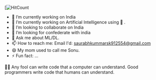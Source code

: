 
[![HitCount](http://hits.dwyl.com/saurabhkumarsaurabhkumar/saurabhkumarsaurabhkumar.svg)

- 🔭 I’m currently working on India
- 🌱 I’m currently working on Artificial Intelligence using 🐍 .
- 👯 I’m looking to collaborate on India
- 🤔 I’m looking for confederate with india 
- 💬 Ask me about ML/DL.
- 📫 How to reach me: Email I'd: saurabhkummarsk912554@gmail.com
- 😄 My mom used to call me Sonu.
- ⚡ Fun fact: ...



👨‍💻 Any fool can write code that a computer can understand. Good programmers write code that humans can understand.
